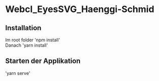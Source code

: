 # Webcl_EyesSVG_Haenggi-Schmid


## Installation
Im root folder 'npm install' </br>
Danach 'yarn install'


## Starten der Applikation
'yarn serve'